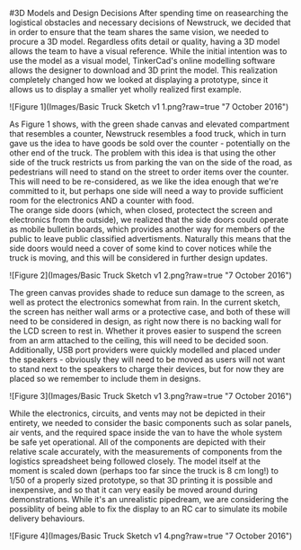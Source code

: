 #3D Models and Design Decisions
After spending time on reasearching the logistical obstacles and necessary decisions of Newstruck, we decided that in order to ensure that the team shares the same vision, we needed to procure a 3D model. Regardless ofits detail or quality, having a 3D model allows the team to have a visual reference. While the initial intention was to use the model as a visual model, TinkerCad's online modelling software allows the designer to download and 3D print the model. This realization completely changed how we looked at displaying a prototype, since it allows us to display a smaller yet wholly realized first example. 

![Figure 1](Images/Basic Truck Sketch v1 1.png?raw=true "7 October 2016")

As Figure 1 shows, with the green shade canvas and elevated compartment that resembles a counter, Newstruck resembles a food truck, which in turn gave us the idea to have goods be sold over the counter - potentially on the other end of the truck. The problem with this idea is that using the other side of the truck restricts us from parking the van on the side of the road, as pedestrians will need to stand on the street to order items over the counter. This will need to be re-considered, as we like the idea enough that we're committed to it, but perhaps one side will need a way to provide sufficient room for the electronics AND a counter with food.  
The orange side doors (which, when closed, protectect the screen and electronics from the outside), we realized that the side doors could operate as mobile bulletin boards, which provides another way for members of the public to leave public classified advertisments. Naturally this means that the side doors would need a cover of some kind to cover notices while the truck is moving, and this will be considered in further design updates.

![Figure 2](Images/Basic Truck Sketch v1 2.png?raw=true "7 October 2016")

The green canvas provides shade to reduce sun damage to the screen, as well as protect the electronics somewhat from rain. In the current sketch, the screen has neither wall arms or a protective case, and both of these will need to be considered in design, as right now there is no backing wall for the LCD screen to rest in. Whether it proves easier to suspend the screen from an arm attached to the ceiling, this will need to be decided soon. Additionally, USB port providers were quickly modelled and placed under the speakers - obviously they will need to be moved as users will not want to stand next to the speakers to charge their devices, but for now they are placed so we remember to include them in designs.


![Figure 3](Images/Basic Truck Sketch v1 3.png?raw=true "7 October 2016")

While the electronics, circuits, and vents may not be depicted in their entirety, we needed to consider the basic components such as solar panels, air vents, and the required space inside the van to have the whole system be safe yet operational. All of the components are depicted with their relative scale accurately, with the measurements of components from the logistics spreadsheet being followed closely. The model itself at the moment is scaled down (perhaps too far since the truck is 8 cm long!) to 1/50 of a properly sized prototype, so that 3D printing it is possible and inexpensive, and so that it can very easily be moved around during demonstrations. While it's an unrealistic pipedream, we are considering the possiblity of being able to fix the display to an RC car to simulate its mobile delivery behaviours. 

![Figure 4](Images/Basic Truck Sketch v1 4.png?raw=true "7 October 2016")
